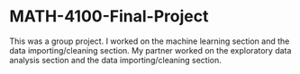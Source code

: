 # MATH-4100-Final-Project

This was a group project. I worked on the machine learning section and the data importing/cleaning section. My partner worked on the exploratory data analysis section and the data importing/cleaning section.
